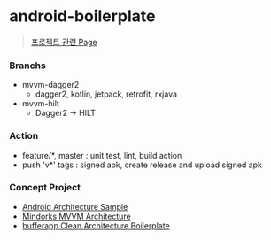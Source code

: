 # android-boilerplate
> [프로젝트 관련 Page](https://www.notion.so/Kotlin-for-Android-b4424a4b78f24f1e9c2908707d1bf227)

### Branchs
- mvvm-dagger2
  - dagger2, kotlin, jetpack, retrofit, rxjava
- mvvm-hilt
  - Dagger2 -> HILT

### Action
- feature/*, master : unit test, lint, build action
- push 'v*' tags : signed apk, create release and upload signed apk

### Concept Project
- [Android Architecture Sample](https://github.com/android/architecture-samples/tree/dagger-android)
- [Mindorks MVVM Architecture](https://www.notion.so/Architecture-8afb268ecb1c4b6a960e53faf52f4b68#8635152aa43a48348e12ba96ed7d28b0)
- [bufferapp Clean Architecture Boilerplate](https://www.notion.so/Architecture-8afb268ecb1c4b6a960e53faf52f4b68#3771bf98958d403eac5aca84cd94208d)
